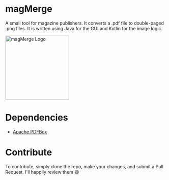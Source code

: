 # magMerge
A small tool for magazine publishers. It converts a .pdf file to double-paged .png files.
It is written using Java for the GUI and Kotlin for the image logic.

<img src="https://firebasestorage.googleapis.com/v0/b/simonknott-de.appspot.com/o/magMerge%20Logo.png?alt=media&token=01eec6a5-8bd6-43e4-8eb3-d15e982e6dae" alt="magMerge Logo" width="200" >

# Dependencies
* [Apache PDFBox](https://pdfbox.apache.org/)

# Contribute
To contribute, simply clone the repo, make your changes, and submit a Pull Request.
I'll happily review them :smile:

